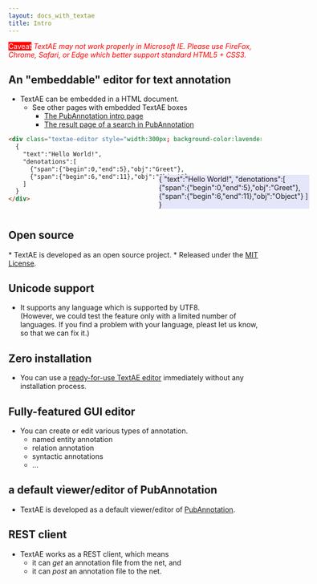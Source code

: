 ```yaml
---
layout: docs_with_textae
title: Intro
---
```


<span style="background-color:#F00; color:#FFF">Caveat</span> <span style="color:#F00; font-style:italic">TextAE may not work properly in Microsoft IE. Please use FireFox, Chrome, Safari, or Edge which better support standard HTML5 + CSS3.</span>


## <i class="fa fa-check" aria-hidden="true"></i> An "embeddable" editor for text annotation

* TextAE can be embedded in a HTML document.
  * See other pages with embedded TextAE boxes
    * [The PubAnnotation intro page](http://www.pubannotation.org/)
    * [The result page of a search in PubAnnotation](http://pubannotation.org/projects/GlyCosmos600-GlycoEpitope/search?query=PREFIX+pubann%3A%3Chttp%3A%2F%2Fpubannotation.org%2Fontology%2F%3E%0D%0ASELECT+%3Fs1+%3Fs2%0D%0AWHERE+%7B%0D%0A++GRAPH+prj%3AGlyCosmos600-GlycoEpitope+%7B%0D%0A++++%3Fo1+tao%3Adenoted_by+%3Fs1+.%0D%0A++%7D%0D%0A%0D%0A++GRAPH+prj%3AGlyCosmos600-MAT+%7B%0D%0A++++%3Fo2+tao%3Adenoted_by+%3Fs2+.%0D%0A++%7D%0D%0A%0D%0A++%3Fo3+tao%3Adenoted_by+%3Fs3+.%0D%0A++%3Fo3+a+pubann%3ASentence+.%0D%0A++%3Fs3+tao%3Acontains+%3Fs1+.%0D%0A++%3Fs3+tao%3Acontains+%3Fs2+.%0D%0A%7D%0D%0A&template_select=18&show_mode=textae&project_name=&projects=GlyCosmos600-GlycoEpitope%2CGlyCosmos600-MAT)

```HTML
<div class="textae-editor style="width:300px; background-color:lavender; position:relative; top:-70px; left:300px"">
  {
    "text":"Hello World!",
    "denotations":[
      {"span":{"begin":0,"end":5},"obj":"Greet"},
      {"span":{"begin":6,"end":11},"obj":"Object"}
    ]
  }
</div>
```

<div class="textae-editor" style="width:300px; background-color:lavender; position:relative; top:-70px; left:300px">
{
"text":"Hello World!",
"denotations":[
	{"span":{"begin":0,"end":5},"obj":"Greet"},
	{"span":{"begin":6,"end":11},"obj":"Object"}
]
}
</div>

<h2 style="margin-top:-30px"><i class="fa fa-check" aria-hidden="true"></i> Open source</h2>
* TextAE is developed as an open source project.
* Released under the <a href="https://opensource.org/licenses/MIT">MIT License</a>.

## <i class="fa fa-check" aria-hidden="true"></i> Unicode support
* It supports any language which is supported by UTF8.
<br/>(However, we could test the feature only with a limited number of languages. If you find a problem with your language, pleast let us know, so that we can fix it.)


## <i class="fa fa-check" aria-hidden="true"></i> Zero installation
* You can use a <a href="{{site.baseurl}}/editor.html?mode=edit">ready-for-use TextAE editor</a> immediately without any installation process.

## <i class="fa fa-check" aria-hidden="true"></i> Fully-featured GUI editor
* You can create or edit various types of annotation.
  * named entity annotation
  * relation annotation
  * syntactic annotations
  * ...

## <i class="fa fa-check" aria-hidden="true"></i> a default viewer/editor of PubAnnotation
* TextAE is developed as a default viewer/editor of [PubAnnotation](http://pubannotation.org).

## <i class="fa fa-check" aria-hidden="true"></i> REST client
* TextAE works as a REST client, which means
  * it can _get_ an annotation file from the net, and
  * it can _post_ an annotation file to the net.
